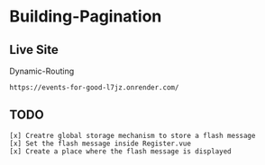 # Building-Pagination

## Live Site

Dynamic-Routing

```
https://events-for-good-l7jz.onrender.com/
```

## TODO

```
[x] Creatre global storage mechanism to store a flash message
[x] Set the flash message inside Register.vue
[x] Create a place where the flash message is displayed
```
